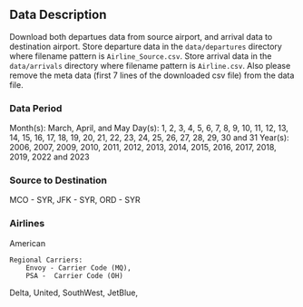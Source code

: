 ## Data Description

Download both departues data from source airport, and arrival data to destination airport. Store departure data in the `data/departures` directory where filename pattern is `Airline_Source.csv`. Store arrival data in the `data/arrivals` directory where filename pattern is `Airline.csv`. Also please remove the meta data (first 7 lines of the downloaded csv file) from the data file.

### Data Period
Month(s): March, April, and May
Day(s): 1, 2, 3, 4, 5, 6, 7, 8, 9, 10, 11, 12, 13, 14, 15, 16, 17, 18, 19, 20, 21, 22, 23, 24, 25, 26, 27, 28, 29, 30 and 31
Year(s): 2006, 2007, 2009, 2010, 2011, 2012, 2013, 2014, 2015, 2016, 2017, 2018, 2019, 2022 and 2023

### Source to Destination
MCO - SYR, 
JFK - SYR, 
ORD - SYR

### Airlines

American

    Regional Carriers: 
        Envoy - Carrier Code (MQ),
        PSA -  Carrier Code (OH)

 Delta, United, SouthWest, JetBlue,



